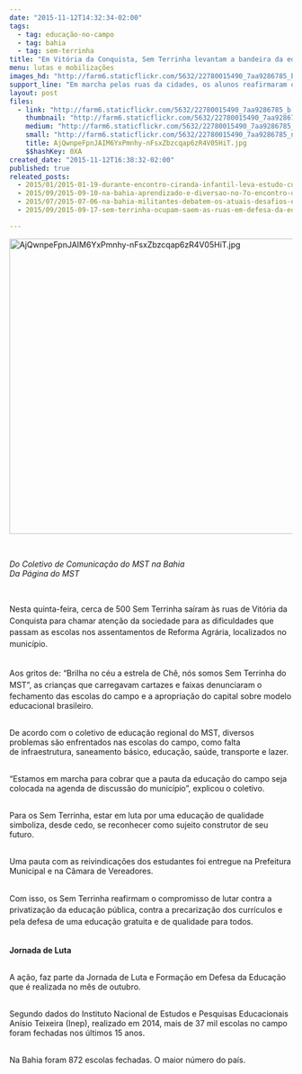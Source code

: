 ```yaml
---
date: "2015-11-12T14:32:34-02:00"
tags:
  - tag: educação-no-campo
  - tag: bahia
  - tag: sem-terrinha
title: "Em Vitória da Conquista, Sem Terrinha levantam a bandeira da educação no campo"
menu: lutas e mobilizações
images_hd: "http://farm6.staticflickr.com/5632/22780015490_7aa9286785_b.jpg"
support_line: "Em marcha pelas ruas da cidades, os alunos reafirmaram o compromisso de lutar contra a privatização da educação pública."
layout: post
files:
  - link: "http://farm6.staticflickr.com/5632/22780015490_7aa9286785_b.jpg"
    thumbnail: "http://farm6.staticflickr.com/5632/22780015490_7aa9286785_t.jpg"
    medium: "http://farm6.staticflickr.com/5632/22780015490_7aa9286785_z.jpg"
    small: "http://farm6.staticflickr.com/5632/22780015490_7aa9286785_n.jpg"
    title: AjQwnpeFpnJAIM6YxPmnhy-nFsxZbzcqap6zR4V05HiT.jpg
    $$hashKey: 0XA
created_date: "2015-11-12T16:38:32-02:00"
published: true
releated_posts:
  - 2015/01/2015-01-19-durante-encontro-ciranda-infantil-leva-estudo-cultura-e-diversao-aos-sem-terrinha.md
  - 2015/09/2015-09-10-na-bahia-aprendizado-e-diversao-no-7o-encontro-dos-sem-terrinha.md
  - 2015/07/2015-07-06-na-bahia-militantes-debatem-os-atuais-desafios-enfrentados-pela-classe-trabalhadora.md
  - 2015/09/2015-09-17-sem-terrinha-ocupam-saem-as-ruas-em-defesa-da-educacao-do-campo.md

---
```

<p><img alt="AjQwnpeFpnJAIM6YxPmnhy-nFsxZbzcqap6zR4V05HiT.jpg" height="525" src="http://farm6.staticflickr.com/5632/22780015490_7aa9286785_b.jpg" width="700" /></p>

<p>&nbsp;</p>

<p><em>Do Coletivo de Comunica&ccedil;&atilde;o do MST na Bahia<br />
Da P&aacute;gina do MST</em></p>

<p>&nbsp;</p>

<p>Nesta quinta-feira, cerca de 500&nbsp;<span style="line-height: 20.8px;">Sem Terrinha sa&iacute;ram &agrave;s ruas de&nbsp;Vit&oacute;ria da Conquista para chamar aten&ccedil;&atilde;o&nbsp;da sociedade para as dificuldades que passam as escolas nos assentamentos de Reforma Agr&aacute;ria, localizados no munic&iacute;pio.&nbsp;</span></p>

<p><br />
Aos gritos de:&nbsp;<span style="line-height: 20.8px;">&ldquo;Brilha no c&eacute;u a estrela de&nbsp;Ch&ecirc;,&nbsp;n&oacute;s somos Sem Terrinha do MST&rdquo;</span>, as crian&ccedil;as que carregavam cartazes e faixas denunciaram&nbsp;o fechamento das escolas do campo e a apropria&ccedil;&atilde;o do capital sobre modelo educacional brasileiro.</p>

<p><br />
De acordo com o coletivo de educa&ccedil;&atilde;o&nbsp;regional do MST, diversos problemas s&atilde;o enfrentados nas escolas do campo, como falta de&nbsp;infraestrutura, saneamento b&aacute;sico, educa&ccedil;&atilde;o, sa&uacute;de, transporte e&nbsp;lazer.&nbsp;</p>

<p><br />
&ldquo;Estamos em marcha para cobrar que a pauta da educa&ccedil;&atilde;o do campo seja colocada na agenda de discuss&atilde;o do munic&iacute;pio&rdquo;, explicou o coletivo.</p>

<p><br />
Para os Sem Terrinha, estar em luta por uma educa&ccedil;&atilde;o de qualidade simboliza, desde cedo, se reconhecer como&nbsp;sujeito construtor de seu futuro.</p>

<p><br />
Uma pauta com as reivindica&ccedil;&otilde;es dos estudantes foi entregue na Prefeitura Municipal e na C&acirc;mara de Vereadores.&nbsp;</p>

<p><br />
<span style="line-height: 20.8px;">Com isso, os Sem Terrinha reafirmam o compromisso de lutar contra a privatiza&ccedil;&atilde;o da educa&ccedil;&atilde;o p&uacute;blica, contra a precariza&ccedil;&atilde;o dos curr&iacute;culos e pela defesa de&nbsp;uma educa&ccedil;&atilde;o gratuita e de qualidade para todos.</span></p>

<p><br />
<strong>Jornada de Luta</strong></p>

<p><br />
A a&ccedil;&atilde;o, faz parte da Jornada de Luta e Forma&ccedil;&atilde;o em Defesa da Educa&ccedil;&atilde;o que &eacute; realizada no m&ecirc;s de outubro.&nbsp;</p>

<p><br />
Segundo dados do Instituto Nacional de Estudos e Pesquisas Educacionais An&iacute;sio Teixeira (Inep), realizado em 2014, mais de 37 mil escolas no campo foram fechadas nos &uacute;ltimos 15 anos.&nbsp;</p>

<p><br />
Na Bahia foram 872 escolas fechadas. O maior n&uacute;mero do pa&iacute;s.&nbsp;</p>

<p><br />
&nbsp;</p>

<p>&nbsp;</p>
